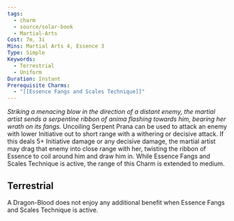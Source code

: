 ```yaml
---
tags:
  - charm
  - source/solar-book
  - Martial-Arts
Cost: 7m, 3i
Mins: Martial Arts 4, Essence 3
Type: Simple
Keywords:
  - Terrestrial
  - Uniform
Duration: Instant
Prerequisite Charms:
  - "[[Essence Fangs and Scales Technique]]"
---
```

*Striking a menacing blow in the direction of a distant enemy, the martial artist sends a serpentine ribbon of anima flashing towards him, bearing her wrath on its fangs.*
Uncoiling Serpent Prana can be used to attack an enemy with lower Initiative out to short range with a withering or decisive attack. If this deals 5+ Initiative damage or any decisive damage, the martial artist may drag that enemy into close range with her, twisting the ribbon of Essence to coil around him and draw him in. While Essence Fangs and Scales Technique is active, the range of this Charm is extended to medium. 
## Terrestrial
A Dragon-Blood does not enjoy any additional benefit when Essence Fangs and Scales Technique is active.